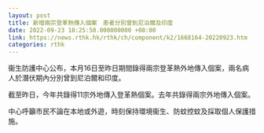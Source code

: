 ```yaml
---
layout: post
title: 新增兩宗登革熱傳入個案　患者分別曾到尼泊爾及印度
date: 2022-09-23 18:25:50.000000000 +08:00
link: https://news.rthk.hk/rthk/ch/component/k2/1668164-20220923.htm
categories: rthk
---
```


衞生防護中心公布，本月16日至昨日期間錄得兩宗登革熱外地傳入個案，兩名病人於潛伏期內分別曾到尼泊爾和印度。

截至昨日，今年共錄得11宗外地傳入登革熱個案。去年共錄得兩宗外地傳入個案。

中心呼籲市民不論在本地或外遊，時刻保持環境衞生、防蚊控蚊及採取個人保護措施。
